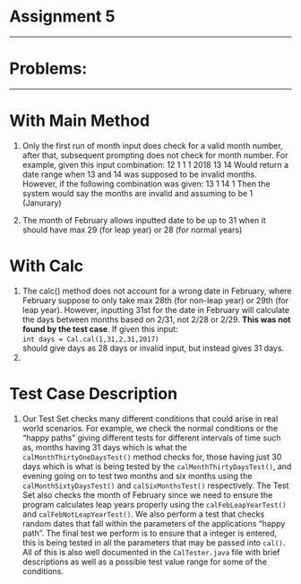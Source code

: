 # Assignment 5
-------------------------------------------------------------
# Problems:
------------------------------------------------------------
# With Main Method
1. Only the first run of month input does check for a valid month number, after that, subsequent prompting does not check for month number. For example, given this input combination:
12
1
1
1
2018
13
14
Would return a date range when 13 and 14 was supposed to be invalid months. However, if the following combination was given:
13
1
14
1
Then the system would say the months are invalid and assuming to be 1 (Janurary)

2. The month of February allows inputted date to be up to 31 when it should have max 29 (for leap year) or 28 (for normal years)

# With Calc
1. The calc() method does not account for a wrong date in February, where February suppose to only take max 28th (for non-leap year) or 29th (for leap year). However, inputting 31st for the date in February will calculate the days between months based on 2/31, not 2/28 or 2/29. **This was not found by the test case**. If given this input:<br>
<code>int days = Cal.cal(1,31,2,31,2017)</code><br>
should give days as 28 days or invalid input, but instead gives 31 days.
2. 


# Test Case Description
1. Our Test Set checks many different conditions that could arise in real world scenarios. For example, we check the normal conditions or the “happy paths” giving different tests for different intervals of time such as, months having 31 days which is what the <code>calMonthThirtyOneDaysTest()</code> method checks for, those having just 30 days which is what is being tested by the <code>calMonthThirtyDaysTest()</code>, and evening going on to test two months and six months using the <code>calMonthSixtyDaysTest()</code> and <code>calSixMonthsTest()</code> respectively. The Test Set also checks the month of February since we need to ensure the program calculates leap years properly using the <code>calFebLeapYearTest()</code> and <code>calFebNotLeapYearTest()</code>. We also perform a test that checks random dates that fall within the parameters of the applications “happy path”. The final test we perform is to ensure that a integer is entered, this is being tested in all the parameters that may be passed into <code>cal()</code>. All of this is also well documented in the <code>CalTester.java</code> file with brief descriptions as well as a possible test value range for some of the conditions.
